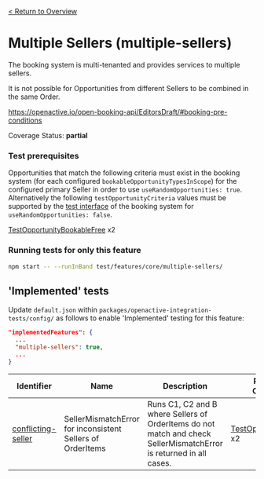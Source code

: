 [< Return to Overview](../../README.md)
# Multiple Sellers (multiple-sellers)

The booking system is multi-tenanted and provides services to multiple sellers.

It is not possible for Opportunities from different Sellers to be combined in the same Order.

https://openactive.io/open-booking-api/EditorsDraft/#booking-pre-conditions

Coverage Status: **partial**
### Test prerequisites
Opportunities that match the following criteria must exist in the booking system (for each configured `bookableOpportunityTypesInScope`) for the configured primary Seller in order to use `useRandomOpportunities: true`. Alternatively the following `testOpportunityCriteria` values must be supported by the [test interface](https://openactive.io/test-interface/) of the booking system for `useRandomOpportunities: false`.

[TestOpportunityBookableFree](https://openactive.io/test-interface#TestOpportunityBookableFree) x2


### Running tests for only this feature

```bash
npm start -- --runInBand test/features/core/multiple-sellers/
```



## 'Implemented' tests

Update `default.json` within `packages/openactive-integration-tests/config/` as follows to enable 'Implemented' testing for this feature:

```json
"implementedFeatures": {
  ...
  "multiple-sellers": true,
  ...
}
```

| Identifier | Name | Description | Prerequisites per Opportunity Type |
|------------|------|-------------|---------------|
| [conflicting-seller](./implemented/conflicting-seller-test.js) | SellerMismatchError for inconsistent Sellers of OrderItems | Runs C1, C2 and B where Sellers of OrderItems do not match and check SellerMismatchError is returned in all cases. | [TestOpportunityBookableFree](https://openactive.io/test-interface#TestOpportunityBookableFree) x2 |


